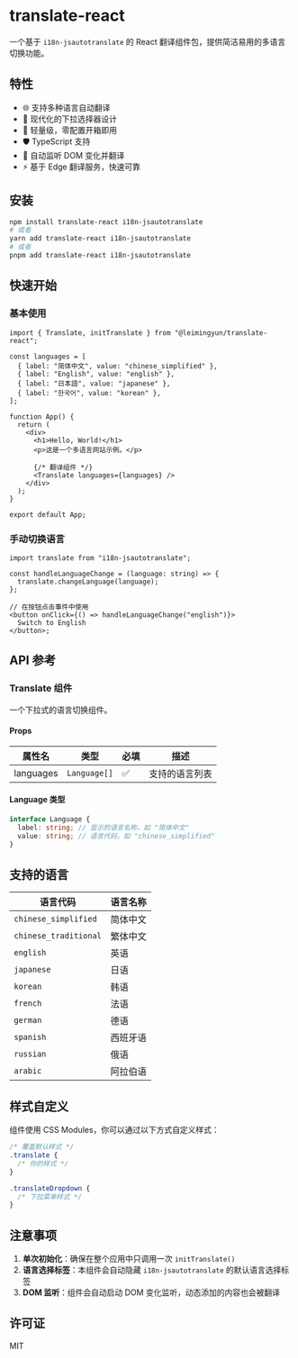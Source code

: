 # translate-react

一个基于 `i18n-jsautotranslate` 的 React 翻译组件包，提供简洁易用的多语言切换功能。

## 特性

- 🌐 支持多种语言自动翻译
- 🎨 现代化的下拉选择器设计
- 🚀 轻量级，零配置开箱即用
- 🛡️ TypeScript 支持
- 🔄 自动监听 DOM 变化并翻译
- ⚡ 基于 Edge 翻译服务，快速可靠

## 安装

```bash
npm install translate-react i18n-jsautotranslate
# 或者
yarn add translate-react i18n-jsautotranslate
# 或者
pnpm add translate-react i18n-jsautotranslate
```

## 快速开始

### 基本使用

```tsx
import { Translate, initTranslate } from "@leimingyun/translate-react";

const languages = [
  { label: "简体中文", value: "chinese_simplified" },
  { label: "English", value: "english" },
  { label: "日本語", value: "japanese" },
  { label: "한국어", value: "korean" },
];

function App() {
  return (
    <div>
      <h1>Hello, World!</h1>
      <p>这是一个多语言网站示例。</p>

      {/* 翻译组件 */}
      <Translate languages={languages} />
    </div>
  );
}

export default App;
```

### 手动切换语言

```tsx
import translate from "i18n-jsautotranslate";

const handleLanguageChange = (language: string) => {
  translate.changeLanguage(language);
};

// 在按钮点击事件中使用
<button onClick={() => handleLanguageChange("english")}>
  Switch to English
</button>;
```

## API 参考

### Translate 组件

一个下拉式的语言切换组件。

#### Props

| 属性名    | 类型         | 必填 | 描述           |
| --------- | ------------ | ---- | -------------- |
| languages | `Language[]` | ✅   | 支持的语言列表 |

#### Language 类型

```typescript
interface Language {
  label: string; // 显示的语言名称，如 "简体中文"
  value: string; // 语言代码，如 "chinese_simplified"
}
```

## 支持的语言

| 语言代码              | 语言名称 |
| --------------------- | -------- |
| `chinese_simplified`  | 简体中文 |
| `chinese_traditional` | 繁体中文 |
| `english`             | 英语     |
| `japanese`            | 日语     |
| `korean`              | 韩语     |
| `french`              | 法语     |
| `german`              | 德语     |
| `spanish`             | 西班牙语 |
| `russian`             | 俄语     |
| `arabic`              | 阿拉伯语 |

## 样式自定义

组件使用 CSS Modules，你可以通过以下方式自定义样式：

```css
/* 覆盖默认样式 */
.translate {
  /* 你的样式 */
}

.translateDropdown {
  /* 下拉菜单样式 */
}
```

## 注意事项

1. **单次初始化**：确保在整个应用中只调用一次 `initTranslate()`
2. **语言选择标签**：本组件会自动隐藏 `i18n-jsautotranslate` 的默认语言选择标签
3. **DOM 监听**：组件会自动启动 DOM 变化监听，动态添加的内容也会被翻译

## 许可证

MIT
